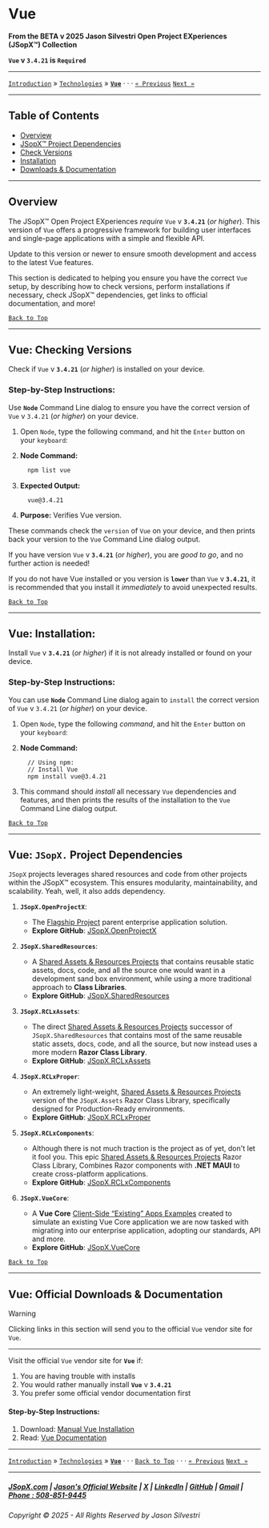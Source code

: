 ﻿# Vue

**From the ﻿BETA v 2025 Jason Silvestri Open Project EXperiences (JSopX™) Collection**

**`Vue` v `3.4.21` is `Required`**

---

[`Introduction`](../Introduction/) » [`Technologies`](./ReadMe.md) » **[`Vue`](./Vue.md)** · · · [`« Previous`](./React.md) [`Next »`](./Vite.md)

---

## Table of Contents

- [Overview](#overview)
- [JSopX™ Project Dependencies](#vue-jsopx-project-dependencies)
- [Check Versions](#vue-checking-versions)
- [Installation](#vue-installation)
- [Downloads & Documentation](#vue-official-downloads--documentation)

---

## **Overview**  

The JSopX™ Open Project EXperiences _require_ `Vue` v **`3.4.21`** (_or higher_). This version of `Vue` offers a progressive framework for building user interfaces and single-page applications with a simple and flexible API. 

Update to this version or newer to ensure smooth development and access to the latest Vue features.

This section is dedicated to helping you ensure you have the correct `Vue` setup, by describing how to check versions, perform installations if necessary, check JSopX™ dependencies, get links to official documentation, and more!


[`Back to Top`](#table-of-contents)

---

## Vue: Checking Versions

Check if `Vue` v **`3.4.21`** (_or higher_) is installed on your device.

### Step-by-Step Instructions:

Use **`Node`** Command Line dialog to ensure you have the correct version of `Vue` v `3.4.21` (_or higher_) on your device.
   
1. Open `Node`, type the following command, and hit the `Enter` button on your `keyboard`:
   
2. **Node Command:**
     ```bash
       npm list vue
     ```
3. **Expected Output:** 
     ```
       vue@3.4.21
     ```
4. **Purpose:** Verifies Vue version.

These commands check the `version` of `Vue` on your device, and then prints back your version to the `Vue` Command Line dialog output.
   
If you have version `Vue` v **`3.4.21`** (_or higher_), you are _good to go_, and no further action is needed!
   
If you do not have Vue installed or you version is **`lower`** than `Vue` v **`3.4.21`**, it is recommended that you install it _immediately_ to avoid unexpected results.


[`Back to Top`](#table-of-contents)

---

## Vue: Installation:

Install `Vue` v **`3.4.21`** (_or higher_) if it is not already installed or found on your device.

### Step-by-Step Instructions:

You can use **`Node`** Command Line dialog again to `install` the correct version of `Vue` v `3.4.21` (_or higher_) on your device.
   
1. Open `Node`, type the following _command_, and hit the `Enter` button on your `keyboard`:

2. **Node Command:**
     ```node
       // Using npm:
       // Install Vue
       npm install vue@3.4.21
      ```
    
3. This command should _install_ all necessary `Vue` dependencies and features, and then prints the results of the installation to the `Vue` Command Line dialog output.

[`Back to Top`](#table-of-contents)

---

## **Vue: `JSopX.` Project Dependencies**

`JSopX` projects leverages shared resources and code from other projects within the JSopX™ ecosystem. This ensures modularity, maintainability, and scalability. Yeah, well, it also adds dependency.

1. **`JSopX.OpenProjectX`**:
   - The [Flagship Project](../Introduction/JSopxProjectsFamilies.md#1-flagship-projects) parent enterprise application solution.
   - **Explore GitHub**: [JSopX.OpenProjectX](../OpenProjects/jsopx.OpenProjectX)

2. **`JSopX.SharedResources`**:
   - A [Shared Assets & Resources Projects](../Introduction/JSopxProjectsFamilies.md#2-shared-assets--resources-projects) that contains reusable static assets, docs, code, and all the source one would want in a development sand box environment, while using a more traditional approach to **Class Libraries**.
   - **Explore GitHub**: [JSopX.SharedResources](../OpenProjects/jsopx.SharedResources)
 
3. **`JSopX.RCLxAssets`**:
   - The direct [Shared Assets & Resources Projects](../Introduction/JSopxProjectsFamilies.md#2-shared-assets--resources-projects) successor of `JSopX.SharedResources` that contains most of the same reusable static assets, docs, code, and all the source, but now instead uses a more modern **Razor Class Library**. 
   - **Explore GitHub**: [JSopX.RCLxAssets](../OpenProjects/jsopx.RCLxAssets)

4. **`JSopX.RCLxProper`**:
   - An extremely light-weight, [Shared Assets & Resources Projects](../Introduction/JSopxProjectsFamilies.md#2-shared-assets--resources-projects) version of the `JSopX.Assets` Razor Class Library, specifically designed for Production-Ready environments.
   - **Explore GitHub**: [JSopX.RCLxProper](../OpenProjects/jsopx.RCLxProper)

5. **`JSopX.RCLxComponents`**:
   - Although there is not much traction is the project as of yet, don't let it fool you. This epic [Shared Assets & Resources Projects](../Introduction/JSopxProjectsFamilies.md#2-shared-assets--resources-projects) Razor Class Library, Combines Razor components with **.NET MAUI** to create cross-platform applications.
   - **Explore GitHub**: [JSopX.RCLxComponents](../OpenProjects/jsopx.RCLxComponents)

6. **`JSopX.VueCore`**:
    - A **Vue Core** [Client-Side “Existing” Apps Examples](../Introduction/JSopxProjectsFamilies.md#5-client-side-existing-apps-examples) created to simulate an existing Vue Core application we are now tasked with migrating into our enterprise application, adopting our standards, API and more.
    - **Explore GitHub**: [JSopX.VueCore](../OpenProjects/jsopx.VueCore)
  
[`Back to Top`](#table-of-contents)

---

## Vue: Official Downloads & Documentation

> [!WARNING]
> Clicking links in this section will send you to the official `Vue` vendor site for `Vue`.
> 

---

Visit the official `Vue` vendor site for **`Vue`** if:

1. You are having trouble with installs
2. You would rather manually install **`Vue`** v **`3.4.21`**
3. You prefer some official vendor documentation first
   
#### Step-by-Step Instructions:
   
1. Download: [Manual Vue Installation](https://vuejs.org/)
2. Read: [Vue Documentation](https://vuejs.org/guide/introduction.html)

---

[`Introduction`](../Introduction/) » [`Technologies`](./ReadMe.md) » **[`Vue`](./Vue.md)** · · · [`Back to Top`](#table-of-contents) · · · [`« Previous`](./React.md) [`Next »`](./Vite.md)

---

##### [JSopX.com](https://www.jsopx.com/) | [Jason's Official Website](https://www.jsilvestri.com/) | [X](https://www.x.com/JasonSilvestri) | [LinkedIn](http://www.linkedin.com/in/JasonSilvestri) | [GitHub](https://github.com/JasonSilvestri) | [Gmail](mailto:therealjasonsilvestri@gmail.com) | [Phone : 508-851-9445](phoneto:508-851-9445)

###### Copyright © 2025 - All Rights Reserved by Jason Silvestri